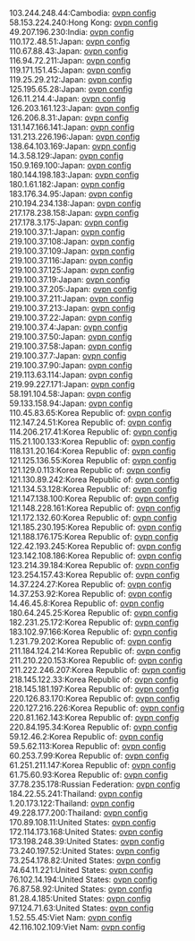 103.244.248.44:Cambodia: [ovpn config](vpn/103_244_248_44.ovpn)  
58.153.224.240:Hong Kong: [ovpn config](vpn/58_153_224_240.ovpn)  
49.207.196.230:India: [ovpn config](vpn/49_207_196_230.ovpn)  
110.172.48.51:Japan: [ovpn config](vpn/110_172_48_51.ovpn)  
110.67.88.43:Japan: [ovpn config](vpn/110_67_88_43.ovpn)  
116.94.72.211:Japan: [ovpn config](vpn/116_94_72_211.ovpn)  
119.171.151.45:Japan: [ovpn config](vpn/119_171_151_45.ovpn)  
119.25.29.212:Japan: [ovpn config](vpn/119_25_29_212.ovpn)  
125.195.65.28:Japan: [ovpn config](vpn/125_195_65_28.ovpn)  
126.11.214.4:Japan: [ovpn config](vpn/126_11_214_4.ovpn)  
126.203.161.123:Japan: [ovpn config](vpn/126_203_161_123.ovpn)  
126.206.8.31:Japan: [ovpn config](vpn/126_206_8_31.ovpn)  
131.147.166.141:Japan: [ovpn config](vpn/131_147_166_141.ovpn)  
131.213.226.196:Japan: [ovpn config](vpn/131_213_226_196.ovpn)  
138.64.103.169:Japan: [ovpn config](vpn/138_64_103_169.ovpn)  
14.3.58.129:Japan: [ovpn config](vpn/14_3_58_129.ovpn)  
150.9.169.100:Japan: [ovpn config](vpn/150_9_169_100.ovpn)  
180.144.198.183:Japan: [ovpn config](vpn/180_144_198_183.ovpn)  
180.1.61.182:Japan: [ovpn config](vpn/180_1_61_182.ovpn)  
183.176.34.95:Japan: [ovpn config](vpn/183_176_34_95.ovpn)  
210.194.234.138:Japan: [ovpn config](vpn/210_194_234_138.ovpn)  
217.178.238.158:Japan: [ovpn config](vpn/217_178_238_158.ovpn)  
217.178.3.175:Japan: [ovpn config](vpn/217_178_3_175.ovpn)  
219.100.37.1:Japan: [ovpn config](vpn/219_100_37_1.ovpn)  
219.100.37.108:Japan: [ovpn config](vpn/219_100_37_108.ovpn)  
219.100.37.109:Japan: [ovpn config](vpn/219_100_37_109.ovpn)  
219.100.37.116:Japan: [ovpn config](vpn/219_100_37_116.ovpn)  
219.100.37.125:Japan: [ovpn config](vpn/219_100_37_125.ovpn)  
219.100.37.19:Japan: [ovpn config](vpn/219_100_37_19.ovpn)  
219.100.37.205:Japan: [ovpn config](vpn/219_100_37_205.ovpn)  
219.100.37.211:Japan: [ovpn config](vpn/219_100_37_211.ovpn)  
219.100.37.213:Japan: [ovpn config](vpn/219_100_37_213.ovpn)  
219.100.37.22:Japan: [ovpn config](vpn/219_100_37_22.ovpn)  
219.100.37.4:Japan: [ovpn config](vpn/219_100_37_4.ovpn)  
219.100.37.50:Japan: [ovpn config](vpn/219_100_37_50.ovpn)  
219.100.37.58:Japan: [ovpn config](vpn/219_100_37_58.ovpn)  
219.100.37.7:Japan: [ovpn config](vpn/219_100_37_7.ovpn)  
219.100.37.90:Japan: [ovpn config](vpn/219_100_37_90.ovpn)  
219.113.63.114:Japan: [ovpn config](vpn/219_113_63_114.ovpn)  
219.99.227.171:Japan: [ovpn config](vpn/219_99_227_171.ovpn)  
58.191.104.58:Japan: [ovpn config](vpn/58_191_104_58.ovpn)  
59.133.158.94:Japan: [ovpn config](vpn/59_133_158_94.ovpn)  
110.45.83.65:Korea Republic of: [ovpn config](vpn/110_45_83_65.ovpn)  
112.147.24.51:Korea Republic of: [ovpn config](vpn/112_147_24_51.ovpn)  
114.206.217.41:Korea Republic of: [ovpn config](vpn/114_206_217_41.ovpn)  
115.21.100.133:Korea Republic of: [ovpn config](vpn/115_21_100_133.ovpn)  
118.131.20.164:Korea Republic of: [ovpn config](vpn/118_131_20_164.ovpn)  
121.125.136.55:Korea Republic of: [ovpn config](vpn/121_125_136_55.ovpn)  
121.129.0.113:Korea Republic of: [ovpn config](vpn/121_129_0_113.ovpn)  
121.130.89.242:Korea Republic of: [ovpn config](vpn/121_130_89_242.ovpn)  
121.134.53.128:Korea Republic of: [ovpn config](vpn/121_134_53_128.ovpn)  
121.147.138.100:Korea Republic of: [ovpn config](vpn/121_147_138_100.ovpn)  
121.148.228.161:Korea Republic of: [ovpn config](vpn/121_148_228_161.ovpn)  
121.172.132.60:Korea Republic of: [ovpn config](vpn/121_172_132_60.ovpn)  
121.185.230.195:Korea Republic of: [ovpn config](vpn/121_185_230_195.ovpn)  
121.188.176.175:Korea Republic of: [ovpn config](vpn/121_188_176_175.ovpn)  
122.42.193.245:Korea Republic of: [ovpn config](vpn/122_42_193_245.ovpn)  
123.142.108.186:Korea Republic of: [ovpn config](vpn/123_142_108_186.ovpn)  
123.214.39.184:Korea Republic of: [ovpn config](vpn/123_214_39_184.ovpn)  
123.254.157.43:Korea Republic of: [ovpn config](vpn/123_254_157_43.ovpn)  
14.37.224.27:Korea Republic of: [ovpn config](vpn/14_37_224_27.ovpn)  
14.37.253.92:Korea Republic of: [ovpn config](vpn/14_37_253_92.ovpn)  
14.46.45.8:Korea Republic of: [ovpn config](vpn/14_46_45_8.ovpn)  
180.64.245.25:Korea Republic of: [ovpn config](vpn/180_64_245_25.ovpn)  
182.231.25.172:Korea Republic of: [ovpn config](vpn/182_231_25_172.ovpn)  
183.102.97.166:Korea Republic of: [ovpn config](vpn/183_102_97_166.ovpn)  
1.231.79.202:Korea Republic of: [ovpn config](vpn/1_231_79_202.ovpn)  
211.184.124.214:Korea Republic of: [ovpn config](vpn/211_184_124_214.ovpn)  
211.210.220.153:Korea Republic of: [ovpn config](vpn/211_210_220_153.ovpn)  
211.222.246.207:Korea Republic of: [ovpn config](vpn/211_222_246_207.ovpn)  
218.145.122.33:Korea Republic of: [ovpn config](vpn/218_145_122_33.ovpn)  
218.145.181.197:Korea Republic of: [ovpn config](vpn/218_145_181_197.ovpn)  
220.126.83.170:Korea Republic of: [ovpn config](vpn/220_126_83_170.ovpn)  
220.127.216.226:Korea Republic of: [ovpn config](vpn/220_127_216_226.ovpn)  
220.81.162.143:Korea Republic of: [ovpn config](vpn/220_81_162_143.ovpn)  
220.84.195.34:Korea Republic of: [ovpn config](vpn/220_84_195_34.ovpn)  
59.12.46.2:Korea Republic of: [ovpn config](vpn/59_12_46_2.ovpn)  
59.5.62.113:Korea Republic of: [ovpn config](vpn/59_5_62_113.ovpn)  
60.253.7.99:Korea Republic of: [ovpn config](vpn/60_253_7_99.ovpn)  
61.251.211.147:Korea Republic of: [ovpn config](vpn/61_251_211_147.ovpn)  
61.75.60.93:Korea Republic of: [ovpn config](vpn/61_75_60_93.ovpn)  
37.78.235.178:Russian Federation: [ovpn config](vpn/37_78_235_178.ovpn)  
184.22.55.241:Thailand: [ovpn config](vpn/184_22_55_241.ovpn)  
1.20.173.122:Thailand: [ovpn config](vpn/1_20_173_122.ovpn)  
49.228.177.200:Thailand: [ovpn config](vpn/49_228_177_200.ovpn)  
170.89.108.11:United States: [ovpn config](vpn/170_89_108_11.ovpn)  
172.114.173.168:United States: [ovpn config](vpn/172_114_173_168.ovpn)  
173.198.248.39:United States: [ovpn config](vpn/173_198_248_39.ovpn)  
73.240.197.52:United States: [ovpn config](vpn/73_240_197_52.ovpn)  
73.254.178.82:United States: [ovpn config](vpn/73_254_178_82.ovpn)  
74.64.11.221:United States: [ovpn config](vpn/74_64_11_221.ovpn)  
76.102.14.194:United States: [ovpn config](vpn/76_102_14_194.ovpn)  
76.87.58.92:United States: [ovpn config](vpn/76_87_58_92.ovpn)  
81.28.4.185:United States: [ovpn config](vpn/81_28_4_185.ovpn)  
97.124.71.63:United States: [ovpn config](vpn/97_124_71_63.ovpn)  
1.52.55.45:Viet Nam: [ovpn config](vpn/1_52_55_45.ovpn)  
42.116.102.109:Viet Nam: [ovpn config](vpn/42_116_102_109.ovpn)  

